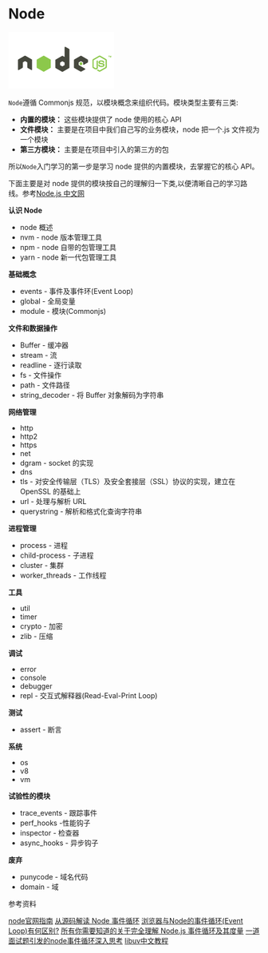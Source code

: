 # Node

![nodejs](./img/node.png)

`Node`遵循 Commonjs 规范，以模块概念来组织代码。模块类型主要有三类:

-   **内置的模块：** 这些模块提供了 node 使用的核心 API
-   **文件模块：** 主要是在项目中我们自己写的业务模块，node 把一个.js 文件视为一个模块
-   **第三方模块：** 主要是在项目中引入的第三方的包

所以`Node`入门学习的第一步是学习 node 提供的内置模块，去掌握它的核心 API。

下面主要是对 node 提供的模块按自己的理解归一下类,以便清晰自己的学习路线。参考[Node.js 中文网](http://nodejs.cn/api/)

**认识 Node**

-   node 概述
-   nvm - node 版本管理工具
-   npm - node 自带的包管理工具
-   yarn - node 新一代包管理工具

**基础概念**

-   events - 事件及事件环(Event Loop)
-   global - 全局变量
-   module - 模块(Commonjs)

**文件和数据操作**

-   Buffer - 缓冲器
-   stream - 流
-   readline - 逐行读取
-   fs - 文件操作
-   path - 文件路径
-   string_decoder - 将 Buffer 对象解码为字符串

**网络管理**

-   http
-   http2
-   https
-   net
-   dgram - socket 的实现
-   dns
-   tls - 对安全传输层（TLS）及安全套接层（SSL）协议的实现，建立在 OpenSSL 的基础上
-   url - 处理与解析 URL
-   querystring - 解析和格式化查询字符串

**进程管理**

-   process - 进程
-   child-process - 子进程
-   cluster - 集群
-   worker_threads - 工作线程

**工具**

-   util
-   timer
-   crypto - 加密
-   zlib - 压缩


**调试**

-   error
-   console
-   debugger
-   repl - 交互式解释器(Read-Eval-Print Loop)

**测试**

-   assert - 断言

**系统**

-   os
-   v8
-   vm

**试验性的模块**

-   trace_events - 跟踪事件
-   perf_hooks -性能钩子
-   inspector - 检查器
-   async_hooks - 异步钩子

**废弃**

-   punycode - 域名代码
-   domain - 域


参考资料

[node官网指南](https://nodejs.org/zh-cn/docs/guides/)
[从源码解读 Node 事件循环](https://juejin.im/post/5d439f016fb9a06b29752d5a#heading-5)
[浏览器与Node的事件循环(Event Loop)有何区别?](https://juejin.im/post/5c337ae06fb9a049bc4cd218#heading-22)
[所有你需要知道的关于完全理解 Node.js 事件循环及其度量](https://juejin.im/post/5984816a518825265674c8f6#heading-0)
[一道面试题引发的node事件循环深入思考](https://juejin.im/post/5cf25a19f265da1bba58ec43#heading-2)
[libuv中文教程](http://luohaha.github.io/Chinese-uvbook/index.html)